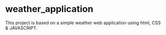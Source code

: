 # weather_application
This project is based on a simple weather web application using html, CSS &amp; JAVASCRIPT.
